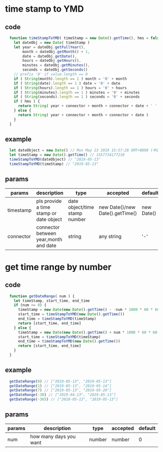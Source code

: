 # time stamp to YMD 
## code
``` javascript
  function timeStampToYMD( timeStamp = new Date().getTime(), hms = false, connector = '-' ) {
    let dateObj = new Date( timeStamp )
    let year = dateObj.getFullYear(),
        month = dateObj.getMonth() + 1,
        date = dateObj.getDate(),
        hours = dateObj.getHours(),
        minutes = dateObj.getMinutes(),
        seconds = dateObj.getSeconds()
    // prefix '0' if value.length == 0
    if ( String(month).length == 1 ) month = '0' + month
    if ( String(date).length == 1 ) date = '0' + date
    if ( String(hours).length == 1 ) hours = '0' + hours
    if ( String(minutes).length == 1 ) minutes = '0' + minutes
    if ( String(seconds).length == 1 ) seconds = '0' + seconds
    if ( hms ) {
      return String( year + connector + month + connector + date + ' ' + hours + ':' + minutes + ':' + seconds )
    } else {
      return String( year + connector + month + connector + date )
    }
  }
```

## example
``` javascript
  let dateObject = new Date() // Mon May 13 2019 15:57:28 GMT+0800 (中国标准时间)
  let timeStamp = new Date().getTime() // 1557734177210
  timeStampToYMD(dateObject) // "2019-05-13"
  timeStampToYMD(timeStamp) // "2019-05-13"
```

## params

| params | description | type | accepted |default |
| ------ | ----------- | ---- | ------- | ------- |
| timestamp | pls provide a time stamp or date object | date object/time stamp number | new Date()/new Date().getTime() | new Date() |
| connector | connector between year,month and date | string | any string | '-' |


# get time range by number
## code
``` javascript
  function getDateRange( num ) {
    let timeStamp, start_time, end_time
    if (num >= 0) {
      timeStamp = new Date(new Date().getTime() - -num * 1000 * 60 * 60 * 24)
      start_time = timeStampToYMD(new Date().getTime())
      end_time = timeStampToYMD(timeStamp)
      return [start_time, end_time]
    } else {
      timeStamp = new Date(new Date().getTime() + num * 1000 * 60 * 60 * 24)
      start_time = timeStampToYMD(timeStamp)
      end_time = timeStampToYMD(new Date().getTime())
      return [start_time, end_time]
    }
  }
```

## example
``` javascript
  getDateRange(0) // ["2019-05-13", "2019-05-13"]
  getDateRange(1) // ["2019-05-13", "2019-05-14"]
  getDateRange(7) // ["2019-05-13", "2019-05-20"]
  getDateRange(-30) // ["2019-04-13", "2019-05-13"]
  getDateRange(-365) // ["2018-05-13", "2019-05-13"]
```

## params

| params | description | type | accepted |default |
| ------ | ----------- | ---- | ------- | ------- |
| num | how many days you want | number | number | 0 |